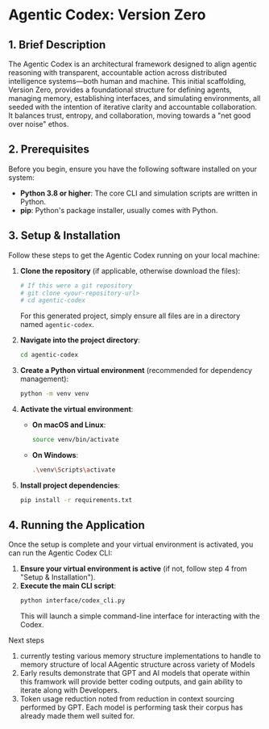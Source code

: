# Agentic Codex: Version Zero

## 1. Brief Description
The Agentic Codex is an architectural framework designed to align agentic reasoning with transparent, accountable action across distributed intelligence systems—both human and machine. This initial scaffolding, Version Zero, provides a foundational structure for defining agents, managing memory, establishing interfaces, and simulating environments, all seeded with the intention of iterative clarity and accountable collaboration. It balances trust, entropy, and collaboration, moving towards a "net good over noise" ethos.

## 2. Prerequisites
Before you begin, ensure you have the following software installed on your system:
*   **Python 3.8 or higher**: The core CLI and simulation scripts are written in Python.
*   **pip**: Python's package installer, usually comes with Python.

## 3. Setup & Installation
Follow these steps to get the Agentic Codex running on your local machine:

1.  **Clone the repository** (if applicable, otherwise download the files):
    ```bash
    # If this were a git repository
    # git clone <your-repository-url>
    # cd agentic-codex
    ```
    For this generated project, simply ensure all files are in a directory named `agentic-codex`.

2.  **Navigate into the project directory**:
    ```bash
    cd agentic-codex
    ```

3.  **Create a Python virtual environment** (recommended for dependency management):
    ```bash
    python -m venv venv
    ```

4.  **Activate the virtual environment**:
    *   **On macOS and Linux**:
        ```bash
        source venv/bin/activate
        ```
    *   **On Windows**:
        ```bash
        .\venv\Scripts\activate
        ```

5.  **Install project dependencies**:
    ```bash
    pip install -r requirements.txt
    ```

## 4. Running the Application
Once the setup is complete and your virtual environment is activated, you can run the Agentic Codex CLI:

1.  **Ensure your virtual environment is active** (if not, follow step 4 from "Setup & Installation").
2.  **Execute the main CLI script**:
    ```bash
    python interface/codex_cli.py
    ```
    This will launch a simple command-line interface for interacting with the Codex.

Next steps
1) currently testing various memory structure implementations to handle to memory structure of local AAgentic structure across variety of Models
2) Early results demonstrate that GPT and AI models that operate within this framwork will provide better coding outputs, and gain ability to iterate along with Developers.
3) Token usage reduction noted from reduction in context sourcing performed by GPT. Each model is performing task their corpus has already made them well suited for.

